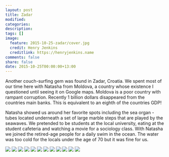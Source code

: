 ```yaml
---
layout: post
title: Zadar
modified:
categories:
description:
tags: []
image:
  feature: 2015-10-25-zadar/cover.jpg
  credit: Henry Jenkins
  creditlink: https://henryjenkins.name
comments: false
share: false
date: 2015-10-25T00:00:00+13:00
---
```

Another couch-surfing gem was found in Zadar, Croatia. We spent most of our
time here with Natasha from Moldova, a country whose existence I questioned
until seeing it on Google maps. Moldova is a poor country with rampant
corruption. Recently 1 billion dollars disappeared from the countries main
banks. This is equivalent to an eighth of the countries GDP!

Natasha showed us around her favorite spots including the sea organ - tubes
located underneath a set of large marble steps that are played by the seawaves.
We pretended to be students at the local university, eating at the student
cafeteria and watching a movie for a sociology class. With Natasha we joined
the retired-age people for a daily swim in the ocean. The water was too cold
for the locals under the age of 70 but it was fine for us.

<img src="/images/2015-10-25-zadar/IMG_20151022_082821_640px.jpg">

<img src="/images/2015-10-25-zadar/IMG_20151022_084005_640px.jpg">

<img src="/images/2015-10-25-zadar/IMG_20151022_175519_640px.jpg">

<img src="/images/2015-10-25-zadar/IMG_20151022_184659_640px.jpg">

<img src="/images/2015-10-25-zadar/IMG_20151023_104639_640px.jpg">

<img src="/images/2015-10-25-zadar/IMG_20151023_105018_640px.jpg">

<img src="/images/2015-10-25-zadar/IMG_20151023_140339_640px.jpg">

<img src="/images/2015-10-25-zadar/IMG_20151023_140347_640px.jpg">

<img src="/images/2015-10-25-zadar/IMG_20151023_161701_640px.jpg">

<img src="/images/2015-10-25-zadar/IMG_20151024_131334_640px.jpg">

<img src="/images/2015-10-25-zadar/IMG_20151024_165306_640px.jpg">

<img src="/images/2015-10-25-zadar/IMG_20151025_105105_640px.jpg">
